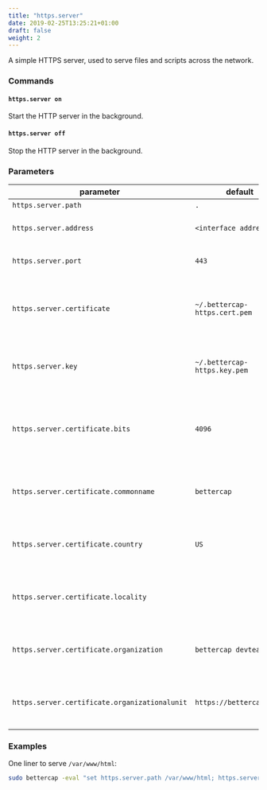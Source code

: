 ```yaml
---
title: "https.server"
date: 2019-02-25T13:25:21+01:00
draft: false
weight: 2
---
```


A simple HTTPS server, used to serve files and scripts across the network.

### Commands

#### `https.server on`

Start the HTTP server in the background.

#### `https.server off`

Stop the HTTP server in the background.

### Parameters

| parameter | default | description |
|-----------|---------|-------------|
| `https.server.path` | `.` | Server folder. | 
| `https.server.address` |  `<interface address>` | Address to bind the http server to. |
| `https.server.port` | `443` | Port to bind the http server to. |
| `https.server.certificate` | `~/.bettercap-https.cert.pem` | TLS certificate file (will be auto generated if filled but not existing). |
| `https.server.key` | `~/.bettercap-https.key.pem` | TLS key file (will be auto generated if filled but not existing). |
| `https.server.certificate.bits` | `4096` | Number of bits of the RSA private key of the generated HTTPS certificate. |
| `https.server.certificate.commonname` | `bettercap` | Common Name field of the generated HTTPS certificate. |
| `https.server.certificate.country` | `US` | Country field of the generated HTTPS certificate. |
| `https.server.certificate.locality` | | Locality field of the generated HTTPS certificate. |
| `https.server.certificate.organization` | `bettercap devteam` | Organization field of the generated HTTPS certificate. |
| `https.server.certificate.organizationalunit` | `https://bettercap.org/` | Organizational Unit field of the generated HTTPS certificate. |

### Examples

One liner to serve `/var/www/html`:

```sh
sudo bettercap -eval "set https.server.path /var/www/html; https.server on"
```
